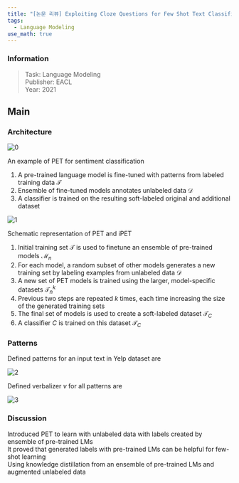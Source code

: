 ```yaml
---
title: "[논문 리뷰] Exploiting Cloze Questions for Few Shot Text Classification and Natural Language Inference (PET)"
tags:
  - Language Modeling
use_math: true
---
```


### Information
> Task: Language Modeling \
> Publisher: EACL \
> Year: 2021

## Main
### Architecture
![0](https://squiduu.github.io/assets/images/review/pet/0.png)

An example of PET for sentiment classification
1. A pre-trained language model is fine-tuned with patterns from labeled training data $\mathcal{T}$
2. Ensemble of fine-tuned models annotates unlabeled data $\mathcal{D}$
3. A classifier is trained on the resulting soft-labeled original and additional dataset

![1](https://squiduu.github.io/assets/images/review/pet/1.png)

Schematic representation of PET and iPET
1. Initial training set $\mathcal{T}$ is used to finetune an ensemble of pre-trained models $\mathcal{M}_n$
2. For each model, a random subset of other models generates a new training set by labeling examples from unlabeled data $\mathcal{D}$
3. A new set of PET models is trained using the larger, model-specific datasets $\mathcal{T}_n^k$
4. Previous two steps are repeated $k$ times, each time increasing the size of the generated training sets
5. The final set of models is used to create a soft-labeled dataset $\mathcal{T}_C$
6. A classifier $C$ is trained on this dataset $\mathcal{T}_C$

### Patterns
Defined patterns for an input text in Yelp dataset are

![2](https://squiduu.github.io/assets/images/review/pet/2.png)

Defined verbalizer $v$ for all patterns are

![3](https://squiduu.github.io/assets/images/review/pet/3.png)

### Discussion
Introduced PET to learn with unlabeled data with labels created by ensemble of pre-trained LMs\
It proved that generated labels with pre-trained LMs can be helpful for few-shot learning\
Using knowledge distillation from an ensemble of pre-trained LMs and augmented unlabeled data